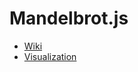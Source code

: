 # Mandelbrot.js
* [Wiki](https://en.wikipedia.org/wiki/Mandelbrot_set)
* [Visualization](https://htmlpreview.github.io/?https://github.com/EthanThatOneKid/math/blob/master/mandelbrot/visualization/index.html)
